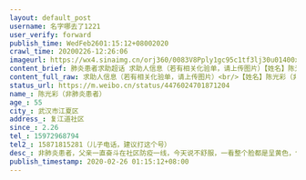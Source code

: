 ```yaml
---
layout: default_post
username: 名字哪去了1221
user_verify: forward
publish_time: WedFeb2601:15:12+08002020
crawl_time: 20200226-12:26:06
imageurl: https://wx4.sinaimg.cn/orj360/0083V8Pply1gc95c1tf3lj30u01400xk.jpg,https://wx4.sinaimg.cn/orj360/0083V8Pply1gc95c2dux6j30u0140n14.jpg,https://wx1.sinaimg.cn/orj360/0083V8Pply1gc95c2z08xj30u0140gs6.jpg,https://wx4.sinaimg.cn/orj360/0083V8Pply1gc95c3mysbj30u0140n4n.jpg
content_brief: 肺炎患者求助超话 求助人信息（若有相关化验单，请上传图片）【姓名】陈光彩（非肺炎患者）【年龄】55【所在城市】武汉市江夏区【所在小区、社区】复江道社区【患病时间】2.26【联系方式】15972968794【其他紧急联系人】15871815281（儿子电话，建议打这个号）【病情描述】非肺炎患者，父 ...全文
content_full_raw: 求助人信息（若有相关化验单，请上传图片）<br/>【姓名】陈光彩（非肺炎患者）<br/>【年龄】55<br/>【所在城市】武汉市江夏区<br/>【所在小区、社区】复江道社区<br/>【患病时间】2.26<br/>【联系方式】15972968794<br/>【其他紧急联系人】15871815281（儿子电话，建议打这个号）<br/>【病情描述】非肺炎患者，父亲一直奋斗在社区防疫一线，今天说不舒服，一看整个脸都是呈黄色，包括眼珠，怀疑黄疸。在我们区医院检查血、CT、心电图后，怀疑肝硬化甚至肝癌，检验胆红素特别高，这个数值高了极容易猝死，当地医院条件有限难以确诊，建议转上级医院治疗。当时拿完结果再出发去省人民医院，已经五点多了。挂号让先去急诊分诊，结果一个分诊程序足足到晚上十点多都没有完成，一直是医生忙没空，好不容易堵到了医生，怀疑急性肝衰竭，但是没病床不收，武汉所有医院打了电话，要么不收非肺炎患者，要么没床位，市长热线也没有回应，只能先回区医院住院打针。我与妻子和我爸疫情期间也算是奋斗在疫情战线的一员，父亲自从封锁小区后就独居，并参与单位封锁老旧小区的执勤任务；我妻子是一名护士，我则是参加本单位的突击队，保障小区及单位的生活与防疫物资供应。可惜现在一床难求，医生说这病死亡率极高，区医院条件有限，很难有效救治，我不知道怎么办好，父亲老实一辈子，刚抱孙子日子好过点就随时可能离去，希望有人帮帮我，没想到打败他的不是肺炎，而是这样的疾病，在这个特殊的时间真的很无力。帮帮我。
status_url: https://m.weibo.cn/status/4476024701871204
name_: 陈光彩（非肺炎患者）
age_: 55
city_: 武汉市江夏区
address_: 复江道社区
since_: 2.26
tel_: 15972968794
tel2_: 15871815281（儿子电话，建议打这个号）
desc_: 非肺炎患者，父亲一直奋斗在社区防疫一线，今天说不舒服，一看整个脸都是呈黄色，包括眼珠，怀疑黄疸。在我们区医院检查血、CT、心电图后，怀疑肝硬化甚至肝癌，检验胆红素特别高，这个数值高了极容易猝死，当地医院条件有限难以确诊，建议转上级医院治疗。当时拿完结果再出发去省人民医院，已经五点多了。挂号让先去急诊分诊，结果一个分诊程序足足到晚上十点多都没有完成，一直是医生忙没空，好不容易堵到了医生，怀疑急性肝衰竭，但是没病床不收，武汉所有医院打了电话，要么不收非肺炎患者，要么没床位，市长热线也没有回应，只能先回区医院住院打针。我与妻子和我爸疫情期间也算是奋斗在疫情战线的一员，父亲自从封锁小区后就独居，并参与单位封锁老旧小区的执勤任务；我妻子是一名护士，我则是参加本单位的突击队，保障小区及单位的生活与防疫物资供应。可惜现在一床难求，医生说这病死亡率极高，区医院条件有限，很难有效救治，我不知道怎么办好，父亲老实一辈子，刚抱孙子日子好过点就随时可能离去，希望有人帮帮我，没想到打败他的不是肺炎，而是这样的疾病，在这个特殊的时间真的很无力。帮帮我。
publish_timestamp: 2020-02-26 01:15:12+08:00
---
```

